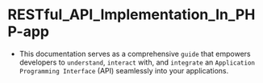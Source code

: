 # RESTful_API_Implementation_In_PHP-app
- This documentation serves as a comprehensive `guide` that empowers developers to `understand`, `interact` with, and `integrate` an `Application Programming Interface` (API) seamlessly into your applications.
